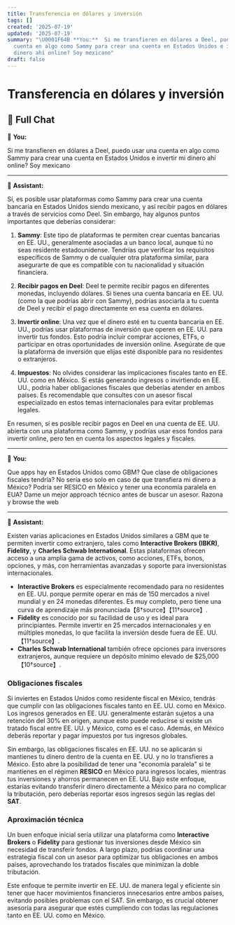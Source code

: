 ```yaml
---
title: Transferencia en dólares y inversión
tags: []
created: '2025-07-19'
updated: '2025-07-19'
summary: "\U0001F64B **You:**  Si me transfieren en dólares a Deel, puedo usar una
  cuenta en algo como Sammy para crear una cuenta en Estados Unidos e invertir mi
  dinero ahí online? Soy mexicano"
draft: false
---
```


# Transferencia en dólares y inversión

## 🧠 Full Chat

🙋 **You:**

Si me transfieren en dólares a Deel, puedo usar una cuenta en algo como Sammy para crear una cuenta en Estados Unidos e invertir mi dinero ahí online? Soy mexicano

---

🤖 **Assistant:**

Sí, es posible usar plataformas como Sammy para crear una cuenta bancaria en Estados Unidos siendo mexicano, y así recibir pagos en dólares a través de servicios como Deel. Sin embargo, hay algunos puntos importantes que deberías considerar:

1. **Sammy**: Este tipo de plataformas te permiten crear cuentas bancarias en EE. UU., generalmente asociadas a un banco local, aunque tú no seas residente estadounidense. Tendrías que verificar los requisitos específicos de Sammy o de cualquier otra plataforma similar, para asegurarte de que es compatible con tu nacionalidad y situación financiera.

2. **Recibir pagos en Deel**: Deel te permite recibir pagos en diferentes monedas, incluyendo dólares. Si tienes una cuenta bancaria en EE. UU. (como la que podrías abrir con Sammy), podrías asociarla a tu cuenta de Deel y recibir el pago directamente en esa cuenta en dólares.

3. **Invertir online**: Una vez que el dinero esté en tu cuenta bancaria en EE. UU., podrías usar plataformas de inversión que operen en EE. UU. para invertir tus fondos. Esto podría incluir comprar acciones, ETFs, o participar en otras oportunidades de inversión online. Asegúrate de que la plataforma de inversión que elijas esté disponible para no residentes o extranjeros.

4. **Impuestos**: No olvides considerar las implicaciones fiscales tanto en EE. UU. como en México. Si estás generando ingresos o invirtiendo en EE. UU., podría haber obligaciones fiscales que deberías atender en ambos países. Es recomendable que consultes con un asesor fiscal especializado en estos temas internacionales para evitar problemas legales.

En resumen, sí es posible recibir pagos en Deel en una cuenta de EE. UU. abierta con una plataforma como Sammy, y podrías usar esos fondos para invertir online, pero ten en cuenta los aspectos legales y fiscales.

---

🙋 **You:**

Que apps hay en Estados Unidos como GBM? Que clase de obligaciones fiscales tendría? No sería eso solo en caso de que transfiera mi dinero a México? Podría ser RESICO en México y tener una economía paralela en EUA? Dame un mejor approach técnico antes de buscar un asesor. Razona y browse the web

---

🤖 **Assistant:**

Existen varias aplicaciones en Estados Unidos similares a GBM que te permiten invertir como extranjero, tales como **Interactive Brokers (IBKR)**, **Fidelity**, y **Charles Schwab International**. Estas plataformas ofrecen acceso a una amplia gama de activos, como acciones, ETFs, bonos, opciones, y más, con herramientas avanzadas y soporte para inversionistas internacionales.

- **Interactive Brokers** es especialmente recomendado para no residentes en EE. UU. porque permite operar en más de 150 mercados a nivel mundial y en 24 monedas diferentes. Es muy completo, pero tiene una curva de aprendizaje más pronunciada【8†source】【11†source】.
- **Fidelity** es conocido por su facilidad de uso y es ideal para principiantes. Permite invertir en 25 mercados internacionales y en múltiples monedas, lo que facilita la inversión desde fuera de EE. UU.【11†source】.
- **Charles Schwab International** también ofrece opciones para inversores extranjeros, aunque requiere un depósito mínimo elevado de $25,000【10†source】.

### Obligaciones fiscales
Si inviertes en Estados Unidos como residente fiscal en México, tendrás que cumplir con las obligaciones fiscales tanto en EE. UU. como en México. Los ingresos generados en EE. UU. generalmente estarán sujetos a una retención del 30% en origen, aunque esto puede reducirse si existe un tratado fiscal entre EE. UU. y México, como es el caso. Además, en México deberás reportar y pagar impuestos por tus ingresos globales.

Sin embargo, las obligaciones fiscales en EE. UU. no se aplicarán si mantienes tu dinero dentro de la cuenta en EE. UU. y no lo transfieres a México. Esto abre la posibilidad de tener una "economía paralela" si te mantienes en el régimen **RESICO** en México para ingresos locales, mientras tus inversiones y ahorros permanecen en EE. UU. Bajo este enfoque, estarías evitando transferir dinero directamente a México para no complicar la tributación, pero deberías reportar esos ingresos según las reglas del **SAT**.

### Aproximación técnica
Un buen enfoque inicial sería utilizar una plataforma como **Interactive Brokers** o **Fidelity** para gestionar tus inversiones desde México sin necesidad de transferir fondos. A largo plazo, podrías coordinar una estrategia fiscal con un asesor para optimizar tus obligaciones en ambos países, aprovechando los tratados fiscales que minimizan la doble tributación.

Este enfoque te permite invertir en EE. UU. de manera legal y eficiente sin tener que hacer movimientos financieros innecesarios entre ambos países, evitando posibles problemas con el SAT. Sin embargo, es crucial obtener asesoría para asegurar que estés cumpliendo con todas las regulaciones tanto en EE. UU. como en México.